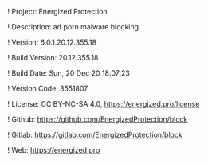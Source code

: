 ! Project: Energized Protection

! Description: ad.porn.malware blocking.

! Version: 6.0.1.20.12.355.18

! Build Version: 20.12.355.18

! Build Date: Sun, 20 Dec 20 18:07:23

! Version Code: 3551807

! License: CC BY-NC-SA 4.0, https://energized.pro/license

! Github: https://github.com/EnergizedProtection/block

! Gitlab: https://gitlab.com/EnergizedProtection/block


! Web: https://energized.pro
